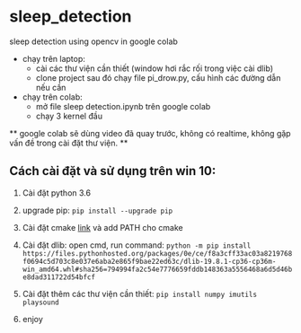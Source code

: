 # sleep_detection
sleep detection using opencv in google colab

- chạy trên laptop: 
  - cài các thư viện cần thiết (window hơi rắc rối trong việc cài dlib)
  - clone project sau đó chạy file pi_drow.py, cấu hình các đường dẫn nếu cần
- chạy trên colab: 
  - mở file sleep detection.ipynb trên google colab
  - chạy 3 kernel đầu
  
** google colab sẽ dùng video đã quay trước, không có realtime, không gặp vấn đề trong cài 
đặt thư viện. **



## Cách cài đặt và sử dụng trên win 10:
  1. Cài đặt python 3.6
  2. upgrade pip: `pip install --upgrade pip`
  2. Cài đặt cmake [link](https://cmake.org/download/) và add PATH cho cmake
  3. Cài đặt dlib: 
  open cmd, run command: 
  `python -m pip install https://files.pythonhosted.org/packages/0e/ce/f8a3cff33ac03a8219768f0694c5d703c8e037e6aba2e865f9bae22ed63c/dlib-19.8.1-cp36-cp36m-win_amd64.whl#sha256=794994fa2c54e7776659fddb148363a5556468a6d5d46be8dad311722d54bfcf`
 
  4. Cài đặt thêm các thư viện cần thiết: `pip install numpy imutils playsound`
  5. enjoy
